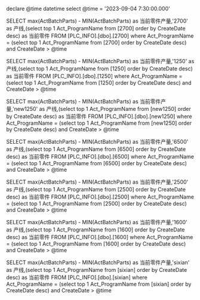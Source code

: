 declare @time datetime
select @time = '2023-09-04 7:30:00.000'

SELECT max(ActBatchParts) - MIN(ActBatchParts) as 当前零件产量,'2700' as 产线,(select top 1 Act_ProgramName from [2700] order by CreateDate desc) as 当前零件
  FROM [PLC_INFO].[dbo].[2700] where Act_ProgramName = (select top 1 Act_ProgramName from [2700] order by CreateDate desc) and CreateDate > @time

  SELECT max(ActBatchParts) - MIN(ActBatchParts) as 当前零件产量,'1250' as 产线,(select top 1 Act_ProgramName from [1250] order by CreateDate desc) as 当前零件
  FROM [PLC_INFO].[dbo].[1250] where Act_ProgramName = (select top 1 Act_ProgramName from [1250] order by CreateDate desc) and CreateDate > @time

  SELECT max(ActBatchParts) - MIN(ActBatchParts) as 当前零件产量,'new1250' as 产线,(select top 1 Act_ProgramName from [new1250] order by CreateDate desc) as 当前零件
  FROM [PLC_INFO].[dbo].[new1250] where Act_ProgramName = (select top 1 Act_ProgramName from [new1250] order by CreateDate desc) and CreateDate > @time

  SELECT max(ActBatchParts) - MIN(ActBatchParts) as 当前零件产量,'6500' as 产线,(select top 1 Act_ProgramName from [6500] order by CreateDate desc) as 当前零件
  FROM [PLC_INFO].[dbo].[6500] where Act_ProgramName = (select top 1 Act_ProgramName from [6500] order by CreateDate desc) and CreateDate > @time

  SELECT max(ActBatchParts) - MIN(ActBatchParts) as 当前零件产量,'2500' as 产线,(select top 1 Act_ProgramName from [2500] order by CreateDate desc) as 当前零件
  FROM [PLC_INFO].[dbo].[2500] where Act_ProgramName = (select top 1 Act_ProgramName from [2500] order by CreateDate desc) and CreateDate > @time

SELECT max(ActBatchParts) - MIN(ActBatchParts) as 当前零件产量,'1600' as 产线,(select top 1 Act_ProgramName from [1600] order by CreateDate desc) as 当前零件
  FROM [PLC_INFO].[dbo].[1600] where Act_ProgramName = (select top 1 Act_ProgramName from [1600] order by CreateDate desc) and CreateDate > @time

  SELECT max(ActBatchParts) - MIN(ActBatchParts) as 当前零件产量,'sixian' as 产线,(select top 1 Act_ProgramName from [sixian] order by CreateDate desc) as 当前零件
  FROM [PLC_INFO].[dbo].[sixian] where Act_ProgramName = (select top 1 Act_ProgramName from [sixian] order by CreateDate desc) and CreateDate > @time